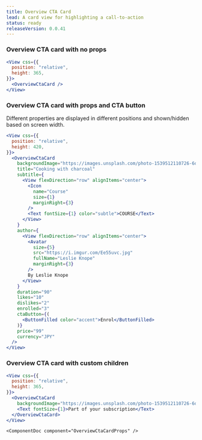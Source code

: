 ```yaml
---
title: Overview CTA Card
lead: A card view for highlighting a call-to-action
status: ready
releaseVersion: 0.0.41
---
```


### Overview CTA card with no props
```.jsx
<View css={{
  position: "relative",
  height: 365,
}}>
  <OverviewCtaCard />
</View>
```

### Overview CTA card with props and CTA button
Different properties are displayed in different positions and shown/hidden based on screen width.
```.jsx
<View css={{
  position: "relative",
  height: 420,
}}>
  <OverviewCtaCard
    backgroundImage="https://images.unsplash.com/photo-1539512110726-6d89c892f117?ixlib=rb-0.3.5&ixid=eyJhcHBfaWQiOjEyMDd9&s=10cd46d36ba78d30891de50e25907fe6&auto=format&fit=crop&w=2089&q=80"
    title="Cooking with charcoal"
    subtitle={
      <View flexDirection="row" alignItems="center">
        <Icon
          name="Course"
          size={1}
          marginRight={3}
        />
        <Text fontSize={1} color="subtle">COURSE</Text>
      </View>
    }
    author={
      <View flexDirection="row" alignItems="center">
        <Avatar
          size={5}
          src="https://i.imgur.com/Ee55uvc.jpg"
          fullName="Leslie Knope"
          marginRight={3}
        />
        By Leslie Knope
      </View>
    }
    duration="90"
    likes="10"
    dislikes="2"
    enrolled="3"
    ctaButton={(
      <ButtonFilled color="accent">Enrol</ButtonFilled>
    )}
    price="99"
    currency="JPY"
  />
</View>
```

### Overview CTA card with custom children
```.jsx
<View css={{
  position: "relative",
  height: 365,
}}>
  <OverviewCtaCard 
    backgroundImage="https://images.unsplash.com/photo-1539512110726-6d89c892f117?ixlib=rb-0.3.5&ixid=eyJhcHBfaWQiOjEyMDd9&s=10cd46d36ba78d30891de50e25907fe6&auto=format&fit=crop&w=2089&q=80">
    <Text fontSize={1}>Part of your subscription</Text>
  </OverviewCtaCard>
</View>
```

```!jsx
<ComponentDoc component="OverviewCtaCardProps" />
```
